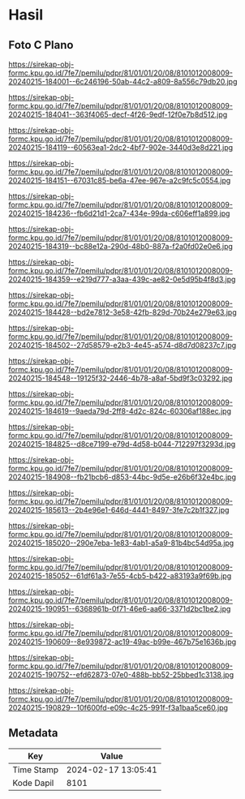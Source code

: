 # Hasil

## Foto C Plano

https://sirekap-obj-formc.kpu.go.id/7fe7/pemilu/pdpr/81/01/01/20/08/8101012008009-20240215-184001--6c246196-50ab-44c2-a809-8a556c79db20.jpg

https://sirekap-obj-formc.kpu.go.id/7fe7/pemilu/pdpr/81/01/01/20/08/8101012008009-20240215-184041--363f4065-decf-4f26-9edf-12f0e7b8d512.jpg

https://sirekap-obj-formc.kpu.go.id/7fe7/pemilu/pdpr/81/01/01/20/08/8101012008009-20240215-184119--60563ea1-2dc2-4bf7-902e-3440d3e8d221.jpg

https://sirekap-obj-formc.kpu.go.id/7fe7/pemilu/pdpr/81/01/01/20/08/8101012008009-20240215-184151--67031c85-be6a-47ee-967e-a2c9fc5c0554.jpg

https://sirekap-obj-formc.kpu.go.id/7fe7/pemilu/pdpr/81/01/01/20/08/8101012008009-20240215-184236--fb6d21d1-2ca7-434e-99da-c606eff1a899.jpg

https://sirekap-obj-formc.kpu.go.id/7fe7/pemilu/pdpr/81/01/01/20/08/8101012008009-20240215-184319--bc88e12a-290d-48b0-887a-f2a0fd02e0e6.jpg

https://sirekap-obj-formc.kpu.go.id/7fe7/pemilu/pdpr/81/01/01/20/08/8101012008009-20240215-184359--e219d777-a3aa-439c-ae82-0e5d95b4f8d3.jpg

https://sirekap-obj-formc.kpu.go.id/7fe7/pemilu/pdpr/81/01/01/20/08/8101012008009-20240215-184428--bd2e7812-3e58-42fb-829d-70b24e279e63.jpg

https://sirekap-obj-formc.kpu.go.id/7fe7/pemilu/pdpr/81/01/01/20/08/8101012008009-20240215-184502--27d58579-e2b3-4e45-a574-d8d7d08237c7.jpg

https://sirekap-obj-formc.kpu.go.id/7fe7/pemilu/pdpr/81/01/01/20/08/8101012008009-20240215-184548--19125f32-2446-4b78-a8af-5bd9f3c03292.jpg

https://sirekap-obj-formc.kpu.go.id/7fe7/pemilu/pdpr/81/01/01/20/08/8101012008009-20240215-184619--9aeda79d-2ff8-4d2c-824c-60306af188ec.jpg

https://sirekap-obj-formc.kpu.go.id/7fe7/pemilu/pdpr/81/01/01/20/08/8101012008009-20240215-184825--d8ce7199-e79d-4d58-b044-712297f3293d.jpg

https://sirekap-obj-formc.kpu.go.id/7fe7/pemilu/pdpr/81/01/01/20/08/8101012008009-20240215-184908--fb21bcb6-d853-44bc-9d5e-e26b6f32e4bc.jpg

https://sirekap-obj-formc.kpu.go.id/7fe7/pemilu/pdpr/81/01/01/20/08/8101012008009-20240215-185613--2b4e96e1-646d-4441-8497-3fe7c2b1f327.jpg

https://sirekap-obj-formc.kpu.go.id/7fe7/pemilu/pdpr/81/01/01/20/08/8101012008009-20240215-185020--290e7eba-1e83-4ab1-a5a9-81b4bc54d95a.jpg

https://sirekap-obj-formc.kpu.go.id/7fe7/pemilu/pdpr/81/01/01/20/08/8101012008009-20240215-185052--61df61a3-7e55-4cb5-b422-a83193a9f69b.jpg

https://sirekap-obj-formc.kpu.go.id/7fe7/pemilu/pdpr/81/01/01/20/08/8101012008009-20240215-190951--6368961b-0f71-46e6-aa66-3371d2bc1be2.jpg

https://sirekap-obj-formc.kpu.go.id/7fe7/pemilu/pdpr/81/01/01/20/08/8101012008009-20240215-190609--8e939872-ac19-49ac-b99e-467b75e1636b.jpg

https://sirekap-obj-formc.kpu.go.id/7fe7/pemilu/pdpr/81/01/01/20/08/8101012008009-20240215-190752--efd62873-07e0-488b-bb52-25bbed1c3138.jpg

https://sirekap-obj-formc.kpu.go.id/7fe7/pemilu/pdpr/81/01/01/20/08/8101012008009-20240215-190829--10f600fd-e09c-4c25-991f-f3a1baa5ce60.jpg


## Metadata

| Key        | Value               |
| ---------- | ------------------- |
| Time Stamp | 2024-02-17 13:05:41 |
| Kode Dapil | 8101                |



